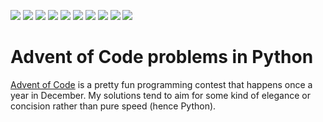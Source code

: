 ![](https://img.shields.io/badge/2024%20⭐-42-yellow) ![](https://img.shields.io/badge/2023%20⭐-50-yellow) ![](https://img.shields.io/badge/2022%20⭐-29-yellow) 
![](https://img.shields.io/badge/2021%20⭐-19-yellow) ![](https://img.shields.io/badge/2020%20⭐-34-yellow) ![](https://img.shields.io/badge/2019%20⭐-22-yellow) 
![](https://img.shields.io/badge/2018%20⭐-16-yellow) ![](https://img.shields.io/badge/2017%20⭐-33-yellow) ![](https://img.shields.io/badge/2016%20⭐-28-yellow) 
![](https://img.shields.io/badge/2015%20⭐-44-yellow)
# Advent of Code problems in Python
[Advent of Code](https://adventofcode.com/) is a pretty fun programming contest that happens once a year in December. My solutions tend to aim for some kind of elegance or concision rather than pure speed (hence Python).
